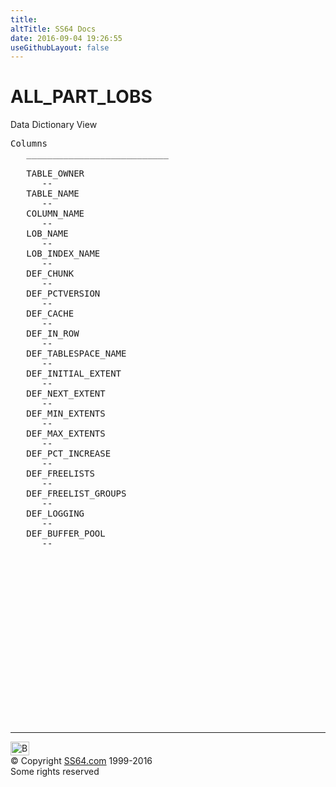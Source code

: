 ```yaml
---
title:
altTitle: SS64 Docs
date: 2016-09-04 19:26:55
useGithubLayout: false
---
```

<!-- #BeginLibraryItem "/Library/head_orad.lbi" --><!-- #EndLibraryItem --><h1>ALL_PART_LOBS </h1><p> Data Dictionary View </p> 
 
<pre>Columns
   ___________________________
 
   TABLE_OWNER
      --
   TABLE_NAME
      --
   COLUMN_NAME
      --
   LOB_NAME
      --
   LOB_INDEX_NAME
      --
   DEF_CHUNK
      --
   DEF_PCTVERSION
      --
   DEF_CACHE
      --
   DEF_IN_ROW
      --
   DEF_TABLESPACE_NAME
      --
   DEF_INITIAL_EXTENT
      --
   DEF_NEXT_EXTENT
      --
   DEF_MIN_EXTENTS
      --
   DEF_MAX_EXTENTS
      --
   DEF_PCT_INCREASE
      --
   DEF_FREELISTS
      --
   DEF_FREELIST_GROUPS
      --
   DEF_LOGGING
      --
   DEF_BUFFER_POOL
      --

</pre><!-- #BeginLibraryItem "/Library/foot_orad.lbi" --><p>
<!-- oracle-footer -->
<ins class="adsbygoogle" style="display:inline-block;width:300px;height:250px" data-ad-client="ca-pub-6140977852749469" data-ad-slot="4275490898"></ins>
<script>
(adsbygoogle = window.adsbygoogle || []).push({});
</script></p>
<hr>
<div id="bl" class="footer"><a href="ALL_PART_LOBS.html#"><img src="../images/top.png" width="30" height="22" alt="Back to the Top"></a></div>
<div id="br" class="footer, tagline">© Copyright <a href="http://ss64.com/">SS64.com</a> 1999-2016<br>
Some rights reserved</div>
<!-- #EndLibraryItem -->

